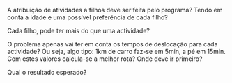 A atribuição de atividades a filhos deve ser feita pelo programa? Tendo em conta a idade e uma possível preferência de 
cada filho?

Cada filho, pode ter mais do que uma actividade?

O problema apenas vai ter em conta os tempos de deslocação para cada actividade? Ou seja, algo tipo: 
1km de carro faz-se em 5min, a pé em 15min.
Com estes valores calcula-se a melhor rota? Onde deve ir primeiro?

Qual o resultado esperado?

